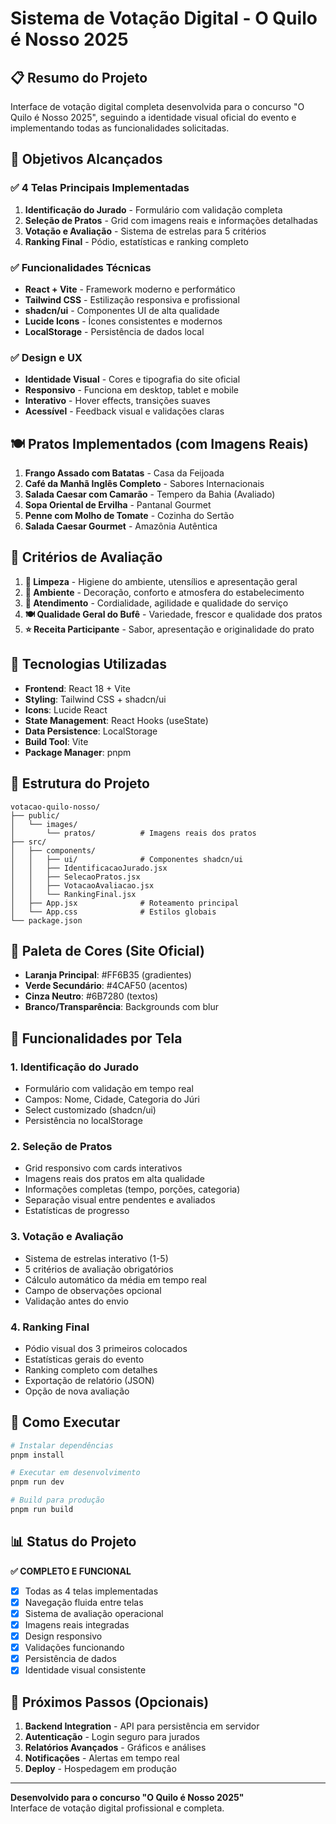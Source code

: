 # Sistema de Votação Digital - O Quilo é Nosso 2025

## 📋 Resumo do Projeto

Interface de votação digital completa desenvolvida para o concurso "O Quilo é Nosso 2025", seguindo a identidade visual oficial do evento e implementando todas as funcionalidades solicitadas.

## 🎯 Objetivos Alcançados

### ✅ 4 Telas Principais Implementadas
1. **Identificação do Jurado** - Formulário com validação completa
2. **Seleção de Pratos** - Grid com imagens reais e informações detalhadas
3. **Votação e Avaliação** - Sistema de estrelas para 5 critérios
4. **Ranking Final** - Pódio, estatísticas e ranking completo

### ✅ Funcionalidades Técnicas
- **React + Vite** - Framework moderno e performático
- **Tailwind CSS** - Estilização responsiva e profissional
- **shadcn/ui** - Componentes UI de alta qualidade
- **Lucide Icons** - Ícones consistentes e modernos
- **LocalStorage** - Persistência de dados local

### ✅ Design e UX
- **Identidade Visual** - Cores e tipografia do site oficial
- **Responsivo** - Funciona em desktop, tablet e mobile
- **Interativo** - Hover effects, transições suaves
- **Acessível** - Feedback visual e validações claras

## 🍽️ Pratos Implementados (com Imagens Reais)

1. **Frango Assado com Batatas** - Casa da Feijoada
2. **Café da Manhã Inglês Completo** - Sabores Internacionais
3. **Salada Caesar com Camarão** - Tempero da Bahia (Avaliado)
4. **Sopa Oriental de Ervilha** - Pantanal Gourmet
5. **Penne com Molho de Tomate** - Cozinha do Sertão
6. **Salada Caesar Gourmet** - Amazônia Autêntica

## 🌟 Critérios de Avaliação

1. **🧽 Limpeza** - Higiene do ambiente, utensílios e apresentação geral
2. **🏪 Ambiente** - Decoração, conforto e atmosfera do estabelecimento
3. **👥 Atendimento** - Cordialidade, agilidade e qualidade do serviço
4. **🍽️ Qualidade Geral do Bufê** - Variedade, frescor e qualidade dos pratos
5. **⭐ Receita Participante** - Sabor, apresentação e originalidade do prato

## 🚀 Tecnologias Utilizadas

- **Frontend**: React 18 + Vite
- **Styling**: Tailwind CSS + shadcn/ui
- **Icons**: Lucide React
- **State Management**: React Hooks (useState)
- **Data Persistence**: LocalStorage
- **Build Tool**: Vite
- **Package Manager**: pnpm

## 📁 Estrutura do Projeto

```
votacao-quilo-nosso/
├── public/
│   └── images/
│       └── pratos/          # Imagens reais dos pratos
├── src/
│   ├── components/
│   │   ├── ui/              # Componentes shadcn/ui
│   │   ├── IdentificacaoJurado.jsx
│   │   ├── SelecaoPratos.jsx
│   │   ├── VotacaoAvaliacao.jsx
│   │   └── RankingFinal.jsx
│   ├── App.jsx              # Roteamento principal
│   └── App.css              # Estilos globais
└── package.json
```

## 🎨 Paleta de Cores (Site Oficial)

- **Laranja Principal**: #FF6B35 (gradientes)
- **Verde Secundário**: #4CAF50 (acentos)
- **Cinza Neutro**: #6B7280 (textos)
- **Branco/Transparência**: Backgrounds com blur

## 📱 Funcionalidades por Tela

### 1. Identificação do Jurado
- Formulário com validação em tempo real
- Campos: Nome, Cidade, Categoria do Júri
- Select customizado (shadcn/ui)
- Persistência no localStorage

### 2. Seleção de Pratos
- Grid responsivo com cards interativos
- Imagens reais dos pratos em alta qualidade
- Informações completas (tempo, porções, categoria)
- Separação visual entre pendentes e avaliados
- Estatísticas de progresso

### 3. Votação e Avaliação
- Sistema de estrelas interativo (1-5)
- 5 critérios de avaliação obrigatórios
- Cálculo automático da média em tempo real
- Campo de observações opcional
- Validação antes do envio

### 4. Ranking Final
- Pódio visual dos 3 primeiros colocados
- Estatísticas gerais do evento
- Ranking completo com detalhes
- Exportação de relatório (JSON)
- Opção de nova avaliação

## 🔧 Como Executar

```bash
# Instalar dependências
pnpm install

# Executar em desenvolvimento
pnpm run dev

# Build para produção
pnpm run build
```

## 📊 Status do Projeto

**✅ COMPLETO E FUNCIONAL**

- [x] Todas as 4 telas implementadas
- [x] Navegação fluida entre telas
- [x] Sistema de avaliação operacional
- [x] Imagens reais integradas
- [x] Design responsivo
- [x] Validações funcionando
- [x] Persistência de dados
- [x] Identidade visual consistente

## 🎯 Próximos Passos (Opcionais)

1. **Backend Integration** - API para persistência em servidor
2. **Autenticação** - Login seguro para jurados
3. **Relatórios Avançados** - Gráficos e análises
4. **Notificações** - Alertas em tempo real
5. **Deploy** - Hospedagem em produção

---

**Desenvolvido para o concurso "O Quilo é Nosso 2025"**  
Interface de votação digital profissional e completa.

